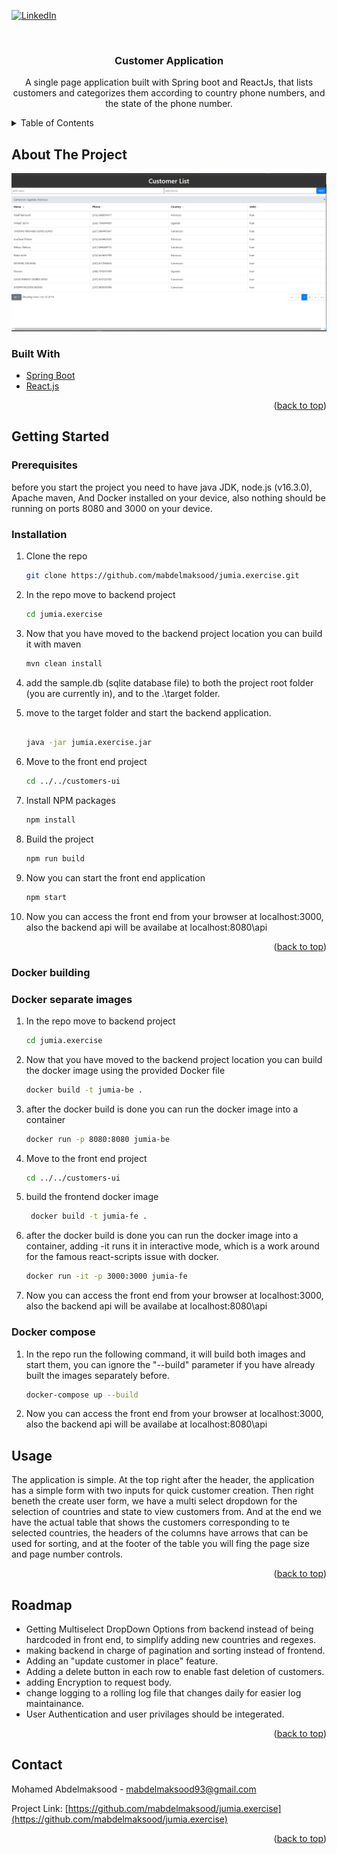 <div id="top"></div>

[![LinkedIn][linkedin-shield]][linkedin-url]

<br />

<h3 align="center">Customer Application</h3>

  <p align="center">
    A single page application built with Spring boot and ReactJs,
    that lists customers and categorizes them according to country phone numbers,
    and the state of the phone number.
  </p>
</div>



<!-- TABLE OF CONTENTS -->
<details>
  <summary>Table of Contents</summary>
  <ol>
    <li>
      <a href="#about-the-project">About The Project</a>
      <ul>
        <li><a href="#built-with">Built With</a></li>
      </ul>
    </li>
    <li>
      <a href="#getting-started">Getting Started</a>
      <ul>
        <li><a href="#prerequisites">Prerequisites</a></li>
        <li><a href="#installation">Installation</a></li>
		<li><a href="#docker-building">Docker building</a></li>
		<li><a href="#docker-separate-images">Docker separate images</a></li>
		<li><a href="#docker-compose">Docker compose</a></li>
	  </ul>
    </li>
    <li><a href="#usage">Usage</a></li>
    <li><a href="#roadmap">Roadmap</a></li>
    <li><a href="#contact">Contact</a></li>
  </ol>
</details>



<!-- ABOUT THE PROJECT -->
## About The Project
![Product Name Screen Shot][product-screenshot]


### Built With

* [Spring Boot](https://spring.io/projects/spring-boot)
* [React.js](https://reactjs.org/)

<p align="right">(<a href="#top">back to top</a>)</p>



<!-- GETTING STARTED -->
## Getting Started

### Prerequisites

before you start the project you need to have java JDK, node.js (v16.3.0), Apache maven, And Docker installed on your device, also nothing should be running on ports 8080 and 3000 on your device.

### Installation


1. Clone the repo
   ```sh
   git clone https://github.com/mabdelmaksood/jumia.exercise.git
   ```
2. In the repo move to backend project
	```sh
	cd jumia.exercise
	```
3. Now that you have moved to the backend project location you can build it with maven
	```sh
	mvn clean install
	```
4. add the sample.db (sqlite database file) to both the project root folder (you are currently in), and to the .\target folder.

5. move to the target folder and start the backend application.
	```sh
	
	java -jar jumia.exercise.jar
	```
6. Move to the front end project
	```sh
	cd ../../customers-ui
	```
7. Install NPM packages
   ```sh
   npm install
   ```
8. Build the project 
   ```sh
   npm run build
   ```
9. Now you can start the front end application
	```sh
	npm start
	```
10. Now you can access the front end from your browser at localhost:3000, also the backend api will be availabe at localhost:8080\api
<p align="right">(<a href="#top">back to top</a>)</p>

### Docker building
### Docker separate images

1. In the repo move to backend project
	```sh
	cd jumia.exercise
	```
2. Now that you have moved to the backend project location you can build the docker image using the provided Docker file
	```sh
	docker build -t jumia-be .
	```

3. after the docker build is done you can run the docker image into a container
	```sh
	docker run -p 8080:8080 jumia-be
	```
6. Move to the front end project
	```sh
	cd ../../customers-ui
	```
7. build the frontend docker image
   ```sh
	docker build -t jumia-fe .  
   ```
8. after the docker build is done you can run the docker image into a container, adding -it runs it in interactive mode, which is a work around for the famous react-scripts issue with docker.
   ```sh
   docker run -it -p 3000:3000 jumia-fe
   ```
9. Now you can access the front end from your browser at localhost:3000, also the backend api will be availabe at localhost:8080\api

### Docker compose

1. In the repo run the following command, it will build both images and start them, you can ignore the "--build" parameter if you have already built the images separately before.
	```sh
	docker-compose up --build   
	```
2. Now you can access the front end from your browser at localhost:3000, also the backend api will be availabe at localhost:8080\api


<!-- USAGE EXAMPLES -->
## Usage

The application is simple. At the top right after the header, the application has a simple form with two inputs for quick customer creation. 
 Then right beneth the create user form, we have a multi select dropdown for the selection of countries and state to view customers from.
 And at the end we have the actual table that shows the customers corresponding to te selected countries, the headers of the columns have arrows that can be used for sorting, and at the footer of the table you will fing the page size and page number controls.

<p align="right">(<a href="#top">back to top</a>)</p>



<!-- ROADMAP -->
## Roadmap

- Getting Multiselect DropDown Options from backend instead of being hardcoded in front end, to simplify adding new countries and regexes.
- making backend in charge of pagination and sorting instead of frontend.
- Adding an "update customer in place" feature.
- Adding a delete button in each row to enable fast deletion of customers.
- adding Encryption to request body.
- change logging to a rolling log file that changes daily for easier log maintainance.
- User Authentication and user privilages should be integerated.


<p align="right">(<a href="#top">back to top</a>)</p>



<!-- CONTACT -->
## Contact

Mohamed Abdelmaksood  - mabdelmaksood93@gmail.com

Project Link: [https://github.com/mabdelmaksood/jumia.exercise](https://github.com/mabdelmaksood/jumia.exercise)

<p align="right">(<a href="#top">back to top</a>)</p>

[linkedin-shield]: https://img.shields.io/badge/-LinkedIn-black.svg?style=for-the-badge&logo=linkedin&colorB=555
[linkedin-url]: https://www.linkedin.com/in/mohamed-abdelmaksoud-sw-engineer/
[product-screenshot]:  screenshot.JPG

